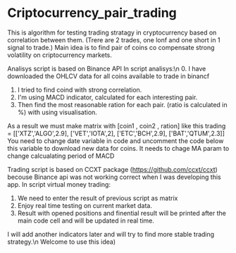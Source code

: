 # Criptocurrency_pair_trading

This is algorithm for testing trading stratagy in cryptocurrency based on correlation between them. (Trere are 2 trades, one lonf and one short in 1 signal to trade.)
Main idea is to find pair of coins co compensate strong volatility on criptocurrency markets.

Analisys script is based on Binance API
In script analisys:\n
0. I have downloaded the OHLCV data for all coins available to trade in binancf
1. I tried to find coind with strong correlation.
2. I'm using MACD indicator, calculated for each interesting pair.
3. Then find the most reasonable ration for each pair. (ratio is calculated in %) with using visualisation.

As a result we must make matrix with [coin1 , coin2 , ration] like this 
trading = [['XTZ','ALGO',2.9], ['VET','IOTA',2], ['ETC','BCH',2.9], ['BAT','QTUM',2.3]]
You need to change date variable in code and uncomment the code below this variable to download new data for coins.
It needs to chage MA param to change calcualating period of MACD

Trading script is based on CCXT package (https://github.com/ccxt/ccxt) becouse Binance api was not working correct when I was developing this app.
In script virtual money trading:
1. We need to enter the result of previous script as matrix
2. Enjoy real time testing on current market data.
3. Result with opened positions and finential result will be printed after the main code cell and will be updated in real time.


I will add another indicators later and will try to find more stable trading strategy.\n
Welcome to use this idea)
